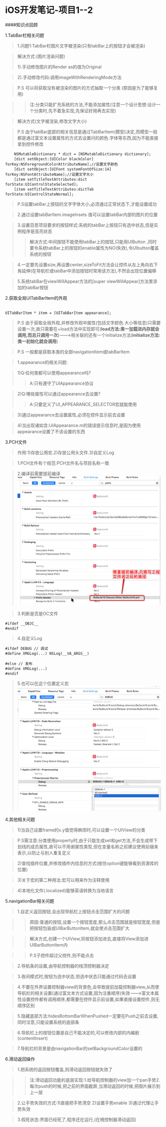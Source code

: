 
# iOS开发笔记-项目1--2

####知识点回顾

1.TabBar栏相关问题

>1.问题1:TabBar栏图片文字被渲染(只有tabBar上的按钮才会被渲染)

>解决方式:(图片渲染问题)
>
>1).手动修改图片的Render as的值为Original

>2).手动修改代码:调用imageWithRenderingMode方法  

>P.S 可以将获取没有被渲染的图片的方式抽取一个分类 
>(原因是为了能够复用)

>>注:分类只能扩充系统的方法,不能添加属性(注意一个设计思想:设计一个分类时,先不着急实现,先保证好用再去实现)

>解决方式(文字被渲染,修改文字大小)

>P.S 由于tabBar底部的相关信息是通过TabBarItem(模型)决定,而模型一般都是通过富文本设置属性的方式去设置问的颜色.字体等东西,因为不能直接拿到控件修改

```objc
    NSMutableDictionary * dict = [NSMutableDictionary dictionary];
    [dict setObject:[UIColor blackColor] forKey:NSForegroundColorAttributeName];//设置文字颜色
    [dict setObject:[UIFont systemFontOfSize:14] forKey:NSFontAttributeName];//设置文字大小
    [item setTitleTextAttributes:dict forState:UIControlStateSelected];
    [item setTitleTextAttributes:dictTab forState:UIControlStateNormal];

```

>P.S设置tabBar上按钮的文字字体大小,必须通过正常状态下,才能设置成功

>2.通过设置tabBarItem.imageInsets 值可以设置tabBar内部的图片的位置

>3.设置百思项目要求的按钮样式:系统的tabBar上按钮只有选中状态,但是实例程序是高亮状态
>>解决方式:中间按钮不能使用tabBar上的按钮,只能用UIButton ,同时要令系统tabBar上的按钮的enable属性为NO(失效),令UIbutton覆盖系统的按钮

>4.一定要先设置size,再设置center,sizeToFit方法会让控件从左上角向右下角延伸(在导航栏或tabBar中添加按钮时常用该方法),不然会出现位置偏移

>5.系统tabBar在viewWillAppear方法的[super viewWillAppear]方法里添加的tabBar按钮

2.获取全局UITabBarItem的外观

```objc

UITabBarItem * item = [UITabBarItem appearance];

```

> P.S 由于获取全局外观,并修改外观中属性(包括文字颜色.大小等信息)只需要设置一次,故只需要在+load方法中实现即可(**load方法:类一加载进内存就会调用,而且只调用一次**)--->相关联的还有一个initialize方法(**initialize方法:类一初始化就会调用**)

> P.S 一般都是获取本类的全部navigationItem或tabBarItem

>1.appearance的相关问题:

>1)Q:任何类都可以使用appearance吗?
>>A:只有遵守了UIAppearance协议

>2)Q:哪些属性可以通过appearance去设置?
>>A:只要定义了UI_APPEARANCE_SELECTOR宏就能使用

>3)通过appearance去设置属性,必须在控件显示前去设置

>4)当出现诸如含:UIAppearance.m的错误提示信息时,是因为使用appearance设置了不该设置的东西

3.PCH文件

>作用:1)存放公用宏.2)存放公用头文件.3)自定义Log

>1.PCH文件有个规范:PCH文件名与项目名称一致

>2.编译前需要提前编译
>![](Snip20160615_18.png)


>3.判断是否是OC文件

```objc
#ifdef __OBJC__
#endif
```

>4.自定义Log

```objc
#ifdef DEBUG // 调试
#define XMGLog(...) NSLog(__VA_ARGS__)

#else // 发布
#define XMGLog(...)
#endif
```

>5.也可以在这个位置定义宏
>![](Snip20160615_23.png)

4.其他相关问题

>1)当自己设置frame的x.y值觉得麻烦时,可以设置一个UIView的分类

>P.S需注意:分类使用property时,由于只能生成set和get方法,不会生成带下划线的成员属性,故可以不用谢属性类型,但在变量名称之前建议使用前缀来表示,以防止与别人重复定义

>2)查找插件位置,并修改插件内信息的方式(按住option键能够看到资源库的位置)

>3)关于宏的第二种用法:宏可以用来作为注释使用

>4)本地化文件(.localized)能够英语转换为当地语言

5.navigationBar相关问题

>1.自定义返回按钮,会出现导航栏上按钮点击范围扩大的问题

>>原因:普通的按钮,设置一个按钮宽度,那么点击范围就是按钮宽度,但是把按钮包装成UIBarButtonItem,就会使点击范围扩大

>>解决方式,创建一个UIView,将按钮添加进去,直接将View添加进UIBarButtonItem内

>>P.S子控件超过父控件,则不能点击

>2.导航条的设置,由导航控制器的栈顶控制器决定

>3.夜间模式时,按钮为选中状态,但选中状态只能通过代码去设置

>4.不要在外界设置控制器view的背景色,会导致提前加载控制器view,从而使导航栏的相关设置(通过富文本方式设置,因为注重顺序)失效--->富文本属性设置控件都有调用顺序,都需要在控件显示前设置,如果直接设置控件,则无顺序区别

>5.隐藏底部方法:hidesBottomBarWhenPushed一定要在Push之前去设置,同时注意,只能设置系统的底部条

>6.导航栏上的按钮位置是自己不能决定的,可以修改内部的内编剧(contentInsert)

>7.导航栏的背景是由navigationBar的setBackgroundColor设置的

6.滑动返回操作

>1.把系统的返回按钮覆盖,则滑动返回按钮就失效了

>>注:滑动返回功能的底层实现:1.给导航控制器的view加一个pan手势2.每次push的时候,把之前的界面截屏,当滑动返回的时候,把图片展示到上一层

>2.让手势失效的方式:1)直接把手势清空 2)设置手势enable 3)通过代理让手势失效

>3.假死状态:界面已经死了,程序还在运行,(在根控制器滑动返回)